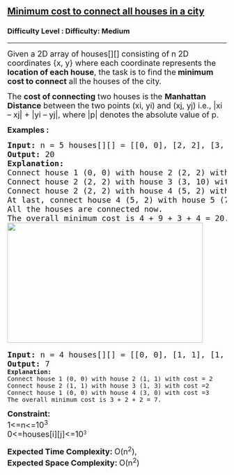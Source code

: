 <h2><a href="https://www.geeksforgeeks.org/problems/minimum-cost-to-connect-all-houses-in-a-city/0">Minimum cost to connect all houses in a city</a></h2><h3>Difficulty Level : Difficulty: Medium</h3><hr><div class="problems_problem_content__Xm_eO"><p><span style="font-size: 18px;">Given a 2D array of houses[][] consisting of n 2D coordinates {x, y} where each coordinate represents the <strong>location of each house</strong>, the task is to find the<strong> minimum cost to connect</strong> all the houses of the city.</span></p>
<p><span style="font-size: 18px;">The <strong>cost of connecting</strong> two houses is the <strong>Manhattan Distance</strong> between the two points (xi, yi) and (xj, yj) i.e., |xi – xj| + |yi – yj|, where |p| denotes the absolute value of p.</span></p>
<p><span style="font-size: 18px;"><strong>Examples :</strong></span></p>
<pre><span style="font-size: 18px;"><strong>Input: </strong>n = 5 houses[][] = [[0, 0], [2, 2], [3, 10], [5, 2], [7, 0]]
<strong>Output: </strong>20<br></span><span style="font-size: 18px;"><span style="font-size: 18px;"><strong>Explanation: </strong><br>Connect house 1 (0, 0) with house 2 (2, 2) with cost = 4
Connect house 2 (2, 2) with house 3 (3, 10) with cost =9 
Connect house 2 (2, 2) with house 4 (5, 2) with cost =3 
At last, connect house 4 (5, 2) with house 5 (7, 0) with cost 4.
All the houses are connected now.
The overall minimum cost is 4 + 9 + 3 + 4 = 20.<br></span></span><img src="https://media.geeksforgeeks.org/img-practice/prod/addEditProblem/problem_desc/Web/Other/blobid0_1727719998.jpg" width="449" height="276"> </pre>
<pre><span style="font-size: 18px;"><strong>Input: </strong>n = 4 houses[][] = [[0, 0], [1, 1], [1, 3], [3, 0]]
<strong>Output: </strong>7<br></span><strong>Explanation:</strong> 
Connect house 1 (0, 0) with house 2 (1, 1) with cost = 2
Connect house 2 (1, 1) with house 3 (1, 3) with cost =2 
Connect house 1 (0, 0) with house 4 (3, 0) with cost =3 
The overall minimum cost is 3 + 2 + 2 = 7.
</pre>
<p><span style="font-size: 18px;"><strong>Constraint:</strong><br>1&lt;=n&lt;=10<sup>3</sup><br>0&lt;=</span><span style="font-size: 18px;">houses</span><span style="font-size: 18px;">[i][j]&lt;=</span><span style="font-size: 18px;">10</span><sup>3</sup></p>
<p><span style="font-size: 18px;"><strong>Expected Time Complexity:&nbsp;</strong>O(n<sup>2</sup>),</span><br><span style="font-size: 18px;"><strong>Expected Space Complexity:&nbsp;</strong>O(n<sup>2</sup>)</span></p></div>